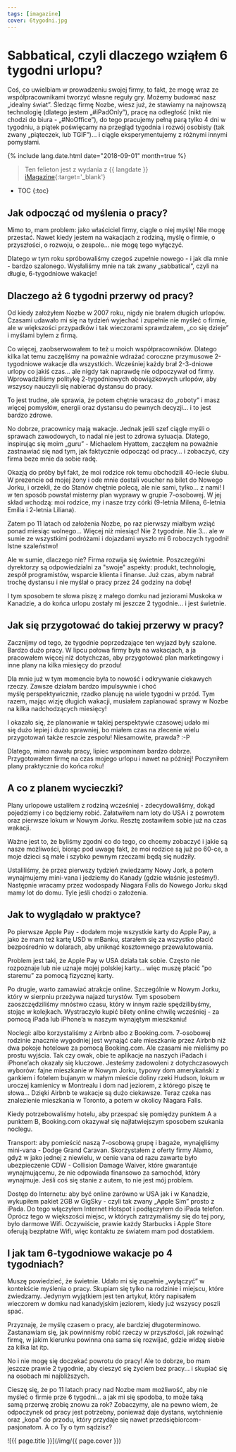 ```yaml
---
tags: [imagazine]
cover: 6tygodni.jpg
---
```


# Sabbatical, czyli dlaczego wziąłem 6 tygodni urlopu?

Coś, co uwielbiam w prowadzeniu swojej firmy, to fakt, że mogę wraz ze współpracownikami tworzyć własne reguły gry. Możemy budować nasz „idealny świat”. Śledząc firmę Nozbe, wiesz już, że stawiamy na najnowszą technologię (dlatego jestem „#iPadOnly”), pracę na odległość (nikt nie chodzi do biura - „#NoOffice”), do tego pracujemy pełną parą tylko 4 dni w tygodniu, a piątek poświęcamy na przegląd tygodnia i rozwój osobisty (tak zwany „piąteczek, lub TGIF”)... i ciągle eksperymentujemy z różnymi innymi pomysłami.

<!--More-->

{% include lang.date.html date="2018-09-01" month=true %}

> Ten felieton jest z wydania z {{ langdate }} [iMagazine](https://imagazine.pl){:target='_blank'}

* TOC
{:toc}

## Jak odpocząć od myślenia o pracy?

Mimo to, mam problem: jako właściciel firmy, ciągle o niej myślę! Nie mogę przestać. Nawet kiedy jestem na wakacjach z rodziną, myślę o firmie, o przyszłości, o rozwoju, o zespole... nie mogę tego wyłączyć.

Dlatego w tym roku spróbowaliśmy czegoś zupełnie nowego - i jak dla mnie - bardzo szalonego. Wysłaliśmy mnie na tak zwany „sabbatical”, czyli na długie, 6-tygodniowe wakacje!

## Dlaczego aż 6 tygodni przerwy od pracy?

Od kiedy założyłem Nozbe w 2007 roku, nigdy nie brałem długich urlopów. Czasami udawało mi się na tydzień wyjechać i zupełnie nie myśleć o firmie, ale w większości przypadków i tak wieczorami sprawdzałem, „co się dzieje” i myślami byłem z firmą.

Co więcej, zaobserwowałem to też u moich współpracowników. Dlatego kilka lat temu zaczęliśmy na poważnie wdrażać coroczne przymusowe 2-tygodniowe wakacje dla wszystkich. Wcześniej każdy brał 2-3-dniowe urlopy co jakiś czas... ale nigdy tak naprawdę nie odpoczywał od firmy. Wprowadziliśmy politykę 2-tygodniowych obowiązkowych urlopów, aby wszyscy nauczyli się nabierać dystansu do pracy.

To jest trudne, ale sprawia, że potem chętnie wracasz do „roboty” i masz więcej pomysłów, energii oraz dystansu do pewnych decyzji... i to jest bardzo zdrowe.

No dobrze, pracownicy mają wakacje. Jednak jeśli szef ciągle myśli o sprawach zawodowych, to nadal nie jest to zdrowa sytuacja. Dlatego, inspirując się moim „guru” - Michaelem Hyattem, zacząłem na poważnie zastnawiać się nad tym, jak faktycznie odpocząć od pracy... i zobaczyć, czy firma beze mnie da sobie radę.

Okazją do próby był fakt, że moi rodzice rok temu obchodzili 40-lecie ślubu. W prezencie od mojej żony i ode mnie dostali voucher na bilet do Nowego Jorku, i orzekli, że do Stanów chętnie polecą, ale nie sami, tylko... z nami! I w ten sposób powstał misterny plan wyprawy w grupie 7-osobowej. W jej skład wchodzą: moi rodzice, my i nasze trzy córki (9-letnia Milena, 6-letnia Emilia i 2-letnia Liliana).

Zatem po 11 latach od założenia Nozbe, po raz pierwszy miałbym wziąć ponad miesiąc wolnego... Więcej niż miesiąc! Nie 2 tygodnie. Nie 3... ale w sumie ze wszystkimi podróżami i dojazdami wyszło mi 6 roboczych tygodni! Istne szaleństwo!

Ale w sumie, dlaczego nie? Firma rozwija się świetnie. Poszczególni dyrektorzy są odpowiedzialni za "swoje" aspekty: produkt, technologię, zespół programistów, wsparcie klienta i finanse. Już czas, abym nabrał trochę dystansu i nie myślał o pracy przez 24 godziny na dobę!

I tym sposobem te słowa piszę z małego domku nad jeziorami Muskoka w Kanadzie, a do końca urlopu zostały mi jeszcze 2 tygodnie... i jest świetnie.

## Jak się przygotować do takiej przerwy w pracy?

Zacznijmy od tego, że tygodnie poprzedzające ten wyjazd były szalone. Bardzo dużo pracy. W lipcu połowa firmy była na wakacjach, a ja pracowałem więcej niż dotychczas, aby przygotować plan marketingowy i inne plany na kilka miesięcy do przodu!

Dla mnie już w tym momencie była to nowość i odkrywanie ciekawych rzeczy. Zawsze działam bardzo impulsywnie i choć myślę perspektywicznie, rzadko planuję na wiele tygodni w przód. Tym razem, mając wizję długich wakacji, musiałem zaplanować sprawy w Nozbe na kilka nadchodzących miesięcy!

I okazało się, że planowanie w takiej perspektywie czasowej udało mi się dużo lepiej i dużo sprawniej, bo miałem czas na zlecenie wielu przygotowań także reszcie zespołu! Niesamowite, prawda? :-P

Dlatego, mimo nawału pracy, lipiec wspominam bardzo dobrze. Przygotowałem firmę na czas mojego urlopu i nawet na później! Poczyniłem plany praktycznie do końca roku!

## A co z planem wycieczki?

Plany urlopowe ustaliłem z rodziną wcześniej - zdecydowaliśmy, dokąd pojedziemy i co będziemy robić. Załatwiłem nam loty do USA i z powrotem oraz pierwsze lokum w Nowym Jorku. Resztę zostawiłem sobie już na czas wakacji.

Ważne jest to, że byliśmy zgodni co do tego, co chcemy zobaczyć i jakie są nasze możliwości, biorąc pod uwagę fakt, że moi rodzice są już po 60-ce, a moje dzieci są małe i szybko pewnym rzeczami będą się nudziły.

Ustaliliśmy, że przez pierwszy tydzień zwiedzamy Nowy Jork, a potem wynajmujemy mini-vana i jedziemy do Kanady (gdzie właśnie jesteśmy!). Następnie wracamy przez wodospady Niagara Falls do Nowego Jorku skąd mamy lot do domu. Tyle jeśli chodzi o założenia.

## Jak to wyglądało w praktyce?

Po pierwsze Apple Pay - dodałem moje wszystkie karty do Apple Pay, a jako że mam też kartę USD w mBanku, starałem się za wszystko płacić bezpośrednio w dolarach, aby uniknąć kosztownego przewalutowania.

Problem jest taki, że Apple Pay w USA działa tak sobie. Często nie rozpoznaje lub nie uznaje mojej polskiej karty... więc muszę płacić ”po staremu” za pomocą fizycznej karty.

Po drugie, warto zamawiać atrakcje online. Szczególnie w Nowym Jorku, który w sierpniu przeżywa najazd turystów. Tym sposobem zaoszczędziliśmy mnóstwo czasu, który w innym razie spędzilibyśmy, stojąc w kolejkach. Wystraczyło kupić bilety online chwilę wcześniej - za pomocą iPada lub iPhone’a w naszym wynajętym mieszkaniu!

Noclegi: albo korzystaliśmy z Airbnb albo z Booking.com. 7-osobowej rodzinie znacznie wygodniej jest wynająć całe mieszkanie przez Airbnb niż dwa pokoje hotelowe za pomocą Booking.com. Ale czasami nie mieliśmy po prostu wyjścia. Tak czy owak, obie te aplikacje na naszych iPadach i iPhone’ach okazały się kluczowe. Jesteśmy zadowoleni z dotychczasowych wyborów: fajne mieszkanie w Nowym Jorku, typowy dom amerykański z gankiem i fotelem bujanym w małym mieście doliny rzeki Hudson, lokum w uroczej kamienicy w Montrealu i dom nad jeziorem, z którego piszę te słowa... Dzięki Airbnb te wakacje są dużo ciekawsze. Teraz czeka nas znalezienie mieszkania w Toronto, a potem w okolicy Niagara Falls.

Kiedy potrzebowaliśmy hotelu, aby przespać się pomiędzy punktem A a punktem B, Booking.com okazywał się najłatwiejszym sposobem szukania noclegu.

Transport: aby pomieścić naszą 7-osobową grupę i bagaże, wynajęliśmy mini-vana - Dodge Grand Caravan. Skorzystałem z oferty firmy Alamo, gdyż w jako jednej z niewielu, w cenie vana od razu zawarte było ubezpieczenie CDW - Collision Damage Waiver, które gwarantuje wynajmującemu, że nie odpowiada finansowo za samochód, który wynajmuje. Jeśli coś się stanie z autem, to nie jest mój problem.

Dostęp do Internetu: aby być online zarówno w USA jak i w Kanadzie, wykupiłem pakiet 2GB w GigSky - czyli tak zwany „Apple Sim” prosto z iPada. Do tego włączyłem Internet Hotspot i podłączyłem do iPada telefon. Oprócz tego w większości miejsc, w których zatrzymaliśmy się do tej pory, było darmowe Wifi. Oczywiście, prawie każdy Starbucks i Apple Store oferują bezpłatne Wifi, więc kontaktu ze światem mam pod dostatkiem.

## I jak tam 6-tygodniowe wakacje po 4 tygodniach?

Muszę powiedzieć, że świetnie. Udało mi się zupełnie „wyłączyć” w kontekście myślenia o pracy. Skupiam się tylko na rodzinie i miejscu, które zwiedzamy. Jedynym wyjątkiem jest ten artykuł, który napisałem wieczorem w domku nad kanadyjskim jeziorem, kiedy już wszyscy poszli spać.

Przyznaję, że myślę czasem o pracy, ale bardziej długoterminowo. Zastanawiam się, jak powinniśmy robić rzeczy w przyszłości, jak rozwinąć firmę, w jakim kierunku powinna ona sama się rozwijać, gdzie widzę siebie za kilka lat itp.

No i nie mogę się doczekać powrotu do pracy! Ale to dobrze, bo mam jeszcze prawie 2 tygodnie, aby cieszyć się życiem bez pracy... i skupiać się na osobach mi najbliższych.

Cieszę się, że po 11 latach pracy nad Nozbe mam możliwość, aby nie myśleć o firmie prze 6 tygodni... a jak mi się spodoba, to może taką samą przerwę zrobię znowu za rok? Zobaczymy, ale na pewno wiem, że odpoczynek od pracy jest potrzebny, ponieważ daje dystans, wytchnienie oraz „kopa” do przodu, który przydaje się nawet przedsiębiorcom-pasjonatom. A co Ty o tym sądzisz?

![{{ page.title }}](/img/{{ page.cover }})

[n]: https://nozbe.com/